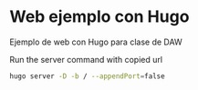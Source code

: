 # Web ejemplo con Hugo

Ejemplo de web con Hugo para clase de DAW



Run the server command with copied url
```bash
hugo server -D -b / --appendPort=false
```


